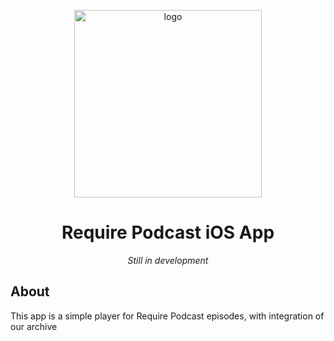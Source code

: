 <p align="center">
  <img src="https://require.podcast.gq/static/logo-802c736d140830acbc8cb1b0ee208e4a.png" width="300" alt="logo"/>
</p>
<h1 align="center">Require Podcast iOS App</h1>
<p align="center">
  <i>Still in development</i>
</p>

## About

This app is a simple player for Require Podcast episodes, with integration of our archive


